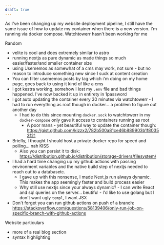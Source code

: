 ```yaml
---
draft: true
---
```


As I've been changing up my website deployment pipeline, I still have the same issue of how to update my container when there is a new version. I'm running via docker compose. Watchtowerr hasn't been working for me

Random
- velite is cool and does extremely similar to astro
- running nextjs as pure dynamic as made things so much easier/faster/and smaller container size
- using Usememos as somewhat of a cms may work, not sure - but no reason to introduce something new since I suck at content creation
- You can filter usememos posts by tag which i'm doing on my home page, goes back to using it kind of like a cms
- I got kestra working, somehow I lost my `.env` file and bad things happened. I've now backed it up in entirety in 1password
- I got auto updating the container every 30 minutes via watchtowerr - I had to run everything as root though in docker... a problem to figure out another day 
  - I had to do this since mounting `docker.sock` to watchtowerr in my `docker-compose` only gave it access to containers running as root
      - A poor mans - yet beautiful way to update the container though: https://gist.github.com/kizzx2/782b500a81ce46b889903b1f80353f21
- Briefly, I thought I should host a private docker repo for speed and polling... nah KISS
  - Also you can persist it to disk: https://distribution.github.io/distribution/storage-drivers/filesystem/
- I had a hard time changing up my github actions with passing environment variables and the native build step of nextjs needed to reach out to a databasetc.
    - I gave up with this nonsense, I made Next.js run always dynamic. This makes the app seemingly faster and build process easier
    - Why still use nextjs since your always dynamic? - I can write React and sql queries on the server... beutiful - I'd like to use golang but I don't want ugly `templ`, I want JSX
- Don't forget you can run github actions on push of a branch: https://stackoverflow.com/questions/58139406/only-run-job-on-specific-branch-with-github-actions

Website particulars
- more of a real blog section
- syntax highlighting